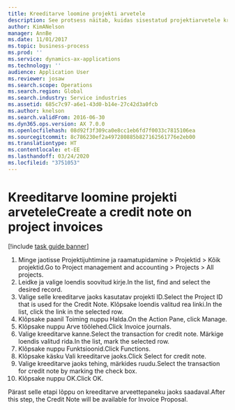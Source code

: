 ```yaml
---
title: Kreeditarve loomine projekti arvetele
description: See protsess näitab, kuidas sisestatud projektiarvetele kreeditarve luua.
author: KimANelson
manager: AnnBe
ms.date: 11/01/2017
ms.topic: business-process
ms.prod: ''
ms.service: dynamics-ax-applications
ms.technology: ''
audience: Application User
ms.reviewer: josaw
ms.search.scope: Operations
ms.search.region: Global
ms.search.industry: Service industries
ms.assetid: 685c7c97-a6e1-43d0-b14e-27c42d3a0fcb
ms.author: knelson
ms.search.validFrom: 2016-06-30
ms.dyn365.ops.version: AX 7.0.0
ms.openlocfilehash: 08d92f3f309ca0e8cc1eb6fd7f0033c7815106ea
ms.sourcegitcommit: 8c786230ef2a497280885b827162561776e2eb00
ms.translationtype: HT
ms.contentlocale: et-EE
ms.lasthandoff: 03/24/2020
ms.locfileid: "3751053"
---
```

# <a name="create-a-credit-note-on-project-invoices"></a><span data-ttu-id="2fd3f-103">Kreeditarve loomine projekti arvetele</span><span class="sxs-lookup"><span data-stu-id="2fd3f-103">Create a credit note on project invoices</span></span>

[!include [task guide banner](../../includes/task-guide-banner.md)]

1. <span data-ttu-id="2fd3f-104">Minge jaotisse Projektijuhtimine ja raamatupidamine > Projektid > Kõik projektid.</span><span class="sxs-lookup"><span data-stu-id="2fd3f-104">Go to Project management and accounting > Projects > All projects.</span></span> 
2. <span data-ttu-id="2fd3f-105">Leidke ja valige loendis soovitud kirje.</span><span class="sxs-lookup"><span data-stu-id="2fd3f-105">In the list, find and select the desired record.</span></span> 
3. <span data-ttu-id="2fd3f-106">Valige selle kreeditarve jaoks kasutatav projekti ID.</span><span class="sxs-lookup"><span data-stu-id="2fd3f-106">Select the Project ID that is used for the Credit Note.</span></span> <span data-ttu-id="2fd3f-107">Klõpsake loendis valitud rea linki.</span><span class="sxs-lookup"><span data-stu-id="2fd3f-107">In the list, click the link in the selected row.</span></span> 
4. <span data-ttu-id="2fd3f-108">Klõpsake paanil Toiming nuppu Halda.</span><span class="sxs-lookup"><span data-stu-id="2fd3f-108">On the Action Pane, click Manage.</span></span> 
5. <span data-ttu-id="2fd3f-109">Klõpsake nuppu Arve töölehed.</span><span class="sxs-lookup"><span data-stu-id="2fd3f-109">Click Invoice journals.</span></span> 
6. <span data-ttu-id="2fd3f-110">Valige kreeditarve kanne.</span><span class="sxs-lookup"><span data-stu-id="2fd3f-110">Select the transaction for credit note.</span></span> <span data-ttu-id="2fd3f-111">Märkige loendis valitud rida.</span><span class="sxs-lookup"><span data-stu-id="2fd3f-111">In the list, mark the selected row.</span></span> 
7. <span data-ttu-id="2fd3f-112">Klõpsake nuppu Funktsioonid.</span><span class="sxs-lookup"><span data-stu-id="2fd3f-112">Click Functions.</span></span> 
8. <span data-ttu-id="2fd3f-113">Klõpsake käsku Vali kreeditarve jaoks.</span><span class="sxs-lookup"><span data-stu-id="2fd3f-113">Click Select for credit note.</span></span> 
9. <span data-ttu-id="2fd3f-114">Valige kreeditarve jaoks tehing, märkides ruudu.</span><span class="sxs-lookup"><span data-stu-id="2fd3f-114">Select the transaction for credit note by marking the check box.</span></span>
10. <span data-ttu-id="2fd3f-115">Klõpsake nuppu OK.</span><span class="sxs-lookup"><span data-stu-id="2fd3f-115">Click OK.</span></span> 

<span data-ttu-id="2fd3f-116">Pärast selle etapi lõppu on kreeditarve arveettepaneku jaoks saadaval.</span><span class="sxs-lookup"><span data-stu-id="2fd3f-116">After this step, the Credit Note will be available for Invoice Proposal.</span></span>
